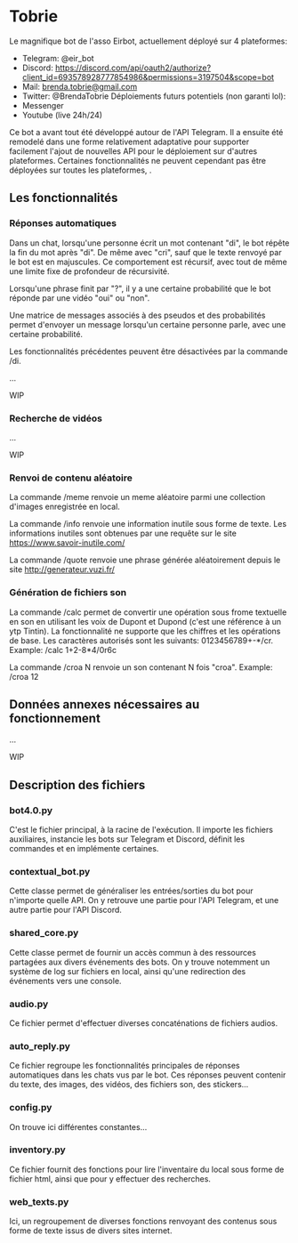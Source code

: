 # Tobrie
Le magnifique bot de l'asso Eirbot, actuellement déployé sur 4 plateformes:
+ Telegram: @eir_bot
+ Discord: https://discord.com/api/oauth2/authorize?client_id=693578928777854986&permissions=3197504&scope=bot
+ Mail: brenda.tobrie@gmail.com
+ Twitter: @BrendaTobrie
Déploiements futurs potentiels (non garanti lol):
+ Messenger
+ Youtube (live 24h/24)

Ce bot a avant tout été développé autour de l'API Telegram. Il a ensuite été remodelé dans une forme relativement adaptative pour supporter facilement l'ajout de nouvelles API pour le déploiement sur d'autres plateformes. Certaines fonctionnalités ne peuvent cependant pas être déployées sur toutes les plateformes, .

## Les fonctionnalités
### Réponses automatiques
Dans un chat, lorsqu'une personne écrit un mot contenant "di", le bot répête la fin du mot après "di". De même avec "cri", sauf que le texte renvoyé par le bot est en majuscules. Ce comportement est récursif, avec tout de même une limite fixe de profondeur de récursivité.

Lorsqu'une phrase finit par "?", il y a une certaine probabilité que le bot réponde par une vidéo "oui" ou "non".

Une matrice de messages associés à des pseudos et des probabilités permet d'envoyer un message lorsqu'un certaine personne parle, avec une certaine probabilité.

Les fonctionnalités précédentes peuvent être désactivées par la commande /di.

...

WIP

### Recherche de vidéos

...

WIP

### Renvoi de contenu aléatoire
La commande /meme renvoie un meme aléatoire parmi une collection d'images enregistrée en local.

La commande /info renvoie une information inutile sous forme de texte. Les informations inutiles sont obtenues par une requête sur le site https://www.savoir-inutile.com/

La commande /quote renvoie une phrase générée aléatoirement depuis le site http://generateur.vuzi.fr/

### Génération de fichiers son
La commande /calc permet de convertir une opération sous frome textuelle en son en utilisant les voix de Dupont et Dupond (c'est une référence à un ytp Tintin). La fonctionnalité ne supporte que les chiffres et les opérations de base. Les caractères autorisés sont les suivants: 0123456789\+\-\*/cr. Example: /calc 1+2-8\*4/0r6c

La commande /croa N renvoie un son contenant N fois "croa". Example: /croa 12

## Données annexes nécessaires au fonctionnement

...

WIP

## Description des fichiers
### bot4.0.py
C'est le fichier principal, à la racine de l'exécution. Il importe les fichiers auxiliaires, instancie les bots sur Telegram et Discord, définit les commandes et en implémente certaines.

### contextual_bot.py
Cette classe permet de généraliser les entrées/sorties du bot pour n'importe quelle API. On y retrouve une partie pour l'API Telegram, et une autre partie pour l'API Discord.

### shared_core.py
Cette classe permet de fournir un accès commun à des ressources partagées aux divers événements des bots. On y trouve notemment un système de log sur fichiers en local, ainsi qu'une redirection des événements vers une console.

### audio.py
Ce fichier permet d'effectuer diverses concaténations de fichiers audios.

### auto_reply.py
Ce fichier regroupe les fonctionnalités principales de réponses automatiques dans les chats vus par le bot. Ces réponses peuvent contenir du texte, des images, des vidéos, des fichiers son, des stickers...

### config.py
On trouve ici différentes constantes...

### inventory.py
Ce fichier fournit des fonctions pour lire l'inventaire du local sous forme de fichier html, ainsi que pour y effectuer des recherches.

### web_texts.py
Ici, un regroupement de diverses fonctions renvoyant des contenus sous forme de texte issus de divers sites internet.

